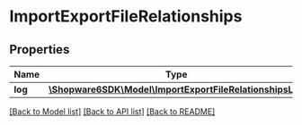 # ImportExportFileRelationships

## Properties
Name | Type | Description | Notes
------------ | ------------- | ------------- | -------------
**log** | [**\Shopware6SDK\Model\ImportExportFileRelationshipsLog**](ImportExportFileRelationshipsLog.md) |  | [optional] 

[[Back to Model list]](../../README.md#documentation-for-models) [[Back to API list]](../../README.md#documentation-for-api-endpoints) [[Back to README]](../../README.md)

